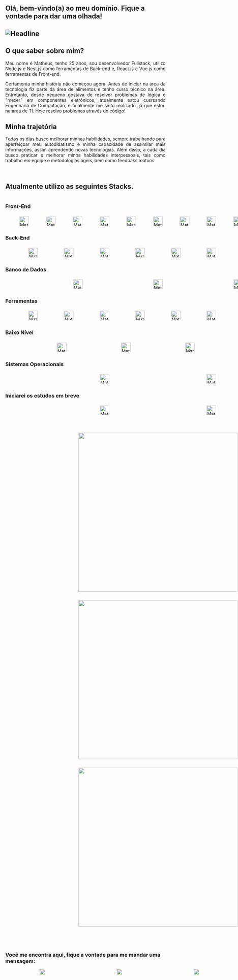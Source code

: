 <h2 align-text="center">Olá, bem-vindo(a) ao meu domínio. Fique a vontade para dar uma olhada!<h2>

<div align-text=center>
  <img src="https://readme-typing-svg.herokuapp.com/?color=%2300ff48&size=32&center=true&vCenter=true&width=800&height=75&lines=Computer+Engineering+Student;FullStack+Developer" alt="Headline"/>
</div>

<h2>O que saber sobre mim?</h2>
<p style="display: flex; text-align:justify">
Meu nome é Matheus, tenho 25 anos, sou desenvolvedor Fullstack, utilizo Node.js e Nest.js como ferramentas de Back-end e, React.js e Vue.js como ferramentas de Front-end.</p>
<p style="display: flex; text-align:justify">Certamenta minha história não começou agora. Antes de iniciar na área da tecnologia fiz parte da área de alimentos e tenho curso técnico na área. Entretanto, desde pequeno gostava de resolver problemas de lógica e "mexer" em componentes eletrônicos, atualmente estou cusrsando Engenharia de Computação, e finalmente me sinto realizado, já que estou na área de TI. Hoje resolvo problemas através do código!</p>

<h2>Minha trajetória</h2>
<p style="display: flex; text-align:justify">Todos os dias busco melhorar minhas habilidades, sempre trabalhando para aperfeiçoar meu autodidatismo e minha capacídade de assimilar mais informações, assim aprendendo novas tecnologias. Além disso, a cada dia busco praticar e melhorar minha habilidades interpessoais, tais como trabalho em equipe e metodologias ágeis, bem como feedbaks mútuos</p>
<br/>


<h2>Atualmente utilizo as seguintes Stacks.</h2>



 <div style="display: flex; flex-direction: column;aling-items: center; gap: 5px; justify-content: space-evenly; width: 100vw">
  <h3>Front-End</h3>
  <div style="display:flex; flex-wrap: wrap; align-items: center; gap: 10px; justify-content: space-evenly; width: 100%" >
    <img  alt="Matheus-Rodrigues-HTML" height="30" src="https://img.shields.io/badge/HTML5-E34F26?style=for-the-badge&logo=html5&logoColor=white">
    <img  height="30" alt="Matheus-Rodrigues-CSS"  src="https://img.shields.io/badge/CSS3-1572B6?style=for-the-badge&logo=css3&logoColor=white">
    <img  alt="Matheus-Rodrigues-JS" height="30" src="https://img.shields.io/badge/JavaScript-323330?style=for-the-badge&logo=javascript&logoColor=F7DF1E">
    <img  alt="Matheus-Rodrigues-TS" height="30" src="https://img.shields.io/badge/TypeScript-007ACC?style=for-the-badge&logo=typescript&logoColor=white">
    <img  alt="Matheus-Rodrigues-React" height="30" src="https://img.shields.io/badge/React-20232A?style=for-the-badge&logo=react&logoColor=61DAFB">
    <img  alt="Matheus-Rodrigues-Axios" height="30" src="https://img.shields.io/badge/axios-671ddf?&style=for-the-badge&logo=axios&logoColor=whit">
    <img  alt="Matheus-Rodrigues-Styled-Components" height="30" src="https://img.shields.io/badge/styled--components-DB7093?style=for-the-badge&logo=styled-components&logoColor=white">
    <img  alt="Matheus-Rodrigues-Webpack" height="30" src="https://img.shields.io/badge/Webpack-8DD6F9?style=for-the-badge&logo=Webpack&logoColor=white">
    <img alt="Matheus-Rodrigues-Vue.js" height="30" src="https://img.shields.io/badge/Vue%20js-35495E?style=for-the-badge&logo=vuedotjs&logoColor=4FC08D"/>
    <img alt="Matheus-Rodrigues-Bootstrap" height="30" src="https://img.shields.io/badge/Bootstrap-563D7C?style=for-the-badge&logo=bootstrap&logoColor=white"/>
    <img  alt="Matheus-Rodrigues-Figma" height="30" src="https://img.shields.io/badge/Figma-F24E1E?style=for-the-badge&logo=figma&logoColor=white"/>
  </div>

  <h3>Back-End</h3>
  <div style="display:flex; flex-wrap: wrap;  align-items: center; gap: 10px; justify-content: space-evenly; width: 100%" >
    <img  alt="Matheus-Rodrigues-Node" height="30" src="https://img.shields.io/badge/Node%20js-339933?style=for-the-badge&logo=nodedotjs&logoColor=white"/>
    <img  alt="Matheus-Rodrigues-Nest" height="30" src="https://img.shields.io/badge/nestjs-E0234E?style=for-the-badge&logo=nestjs&logoColor=white"/>
    <img  alt="Matheus-Rodrigues-Express" height="30" src="https://img.shields.io/badge/Express%20js-000000?style=for-the-badge&logo=express&logoColor=white"/>
    <img  alt="Matheus-Rodrigues-Rest" height="30" src="https://img.shields.io/badge/{REST}-0075A8.svg?logo={REST}r&logoColor=white"/>
    <img  alt="Matheus-Rodrigues-Jest" height="30" src="https://img.shields.io/badge/Jest-C21325?style=for-the-badge&logo=jest&logoColor=white"/>
    <img  alt="Matheus-Rodrigues-Jest" height="30" src="https://img.shields.io/badge/Cypress-17202C?style=for-the-badge&logo=cypress&logoColor=white"/>
    <img  alt="Matheus-Rodrigues-Prisma" height="30" src="https://img.shields.io/badge/Prisma-3982CE?style=for-the-badge&logo=Prisma&logoColor=white"/>
    <img  alt="Matheus-Rodrigues-Nodemon" height="30" src="https://img.shields.io/badge/NODEMON-%23323330.svg?style=for-the-badge&logo=nodemon&logoColor=%BBDEAD"/>

  </div>

  <h3>Banco de Dados</h3>
  <div style="display:flex; flex-wrap: wrap;  align-items: center; gap: 10px; justify-content: space-evenly; width: 100%">
  <img  alt="Matheus-Rodrigues-SQL" height="30" src="https://custom-icon-badges.demolab.com/badge/SQL-025E8C.svg?logo=database&logoColor=white"/>
  <img  alt="Matheus-Rodrigues-MongoDB" height="30" src="https://img.shields.io/badge/MongoDB-4EA94B?style=for-the-badge&logo=mongodb&logoColor=white"/>
  <img  alt="Matheus-Rodrigues-PostgreSQL" height="30" src="https://img.shields.io/badge/PostgreSQL-316192?style=for-the-badge&logo=postgresql&logoColor=white"/>
  </div>

  <h3>Ferramentas</h3>
  <div style="display:flex; flex-wrap: wrap; align-items: center; gap: 10px; justify-content: space-evenly; width: 100%">
    <img  alt="Matheus-Rodrigues-Git" height="30" src="https://img.shields.io/badge/GIT-E44C30?style=for-the-badge&logo=git&logoColor=white"/>
    <img  alt="Matheus-Rodrigues-Trello" height="30" src="https://img.shields.io/badge/Trello-0052CC?style=for-the-badge&logo=trello&logoColor=white"/>
    <img  alt="Matheus-Rodrigues-Trello" height="30" src="https://img.shields.io/badge/Discord-5865F2?style=for-the-badge&logo=discord&logoColor=white"/>
    <img  alt="Matheus-Rodrigues-Canva" height="30" src="https://img.shields.io/badge/Canva-%2300C4CC.svg?&style=for-the-badge&logo=Canva&logoColor=white"/>
    <img  alt="Matheus-Rodrigues-Notion" height="30" src="https://img.shields.io/badge/Notion-000000?style=for-the-badge&logo=notion&logoColor=white"/>
    <img  alt="Matheus-Rodrigues-VsCode" height="30" src="https://img.shields.io/badge/VSCode-0078D4?style=for-the-badge&logo=visual%20studio%20code&logoColor=white"/>
    <img  alt="Matheus-Rodrigues-Vercel" height="30" src="https://img.shields.io/badge/Vercel-000000?style=for-the-badge&logo=vercel&logoColor=white"/>
    <img  alt="Matheus-Rodrigues-Render" height="30" src="https://img.shields.io/badge/Render-%46E3B7.svg?style=for-the-badge&logo=render&logoColor=white"/>
  </div>

  <h3>Baixo Nível</h3>
  <div style="display:flex; flex-wrap: wrap; align-items: center; gap: 10px; justify-content: space-evenly; width: 100%">
  <img  alt="Matheus-Rodrigues-CMake" height="30" src="https://img.shields.io/badge/CMake-064F8C?style=for-the-badge&logo=cmake&logoColor=white"/>
  <img  alt="Matheus-Rodrigues-C" height="30" src="https://img.shields.io/badge/C-00599C?style=for-the-badge&logo=c&logoColor=white"/>
  <img  alt="Matheus-Rodrigues-C++" height="30" src="https://img.shields.io/badge/C%2B%2B-00599C?style=for-the-badge&logo=c%2B%2B&logoColor=white"/>
  <img  alt="Matheus-Rodrigues-Arduino" height="30" src="https://img.shields.io/badge/Arduino-00979D?style=for-the-badge&logo=Arduino&logoColor=white"/>
  </div>

  <h3>Sistemas Operacionais</h3>
  <div style="display:flex; flex-wrap: wrap; align-items: center; gap: 10px; justify-content: space-evenly; width: 100%">
  <img  alt="Matheus-Rodrigues-Windows10" height="30" src="https://img.shields.io/badge/Windows-0078D6?style=for-the-badge&logo=windows&logoColor=white"/>
  <img  alt="Matheus-Rodrigues-ZorinOS" height="30" src="https://img.shields.io/badge/Zorin%20OS-0CC1F3?style=for-the-badge&logo=zorin&logoColor=white"/>
  </div>

  <h3>Iniciarei os estudos em breve</h3>
  <di style="display:flex; flex-wrap: wrap; align-items: center; gap: 10px; justify-content: space-evenly; width: 100%">
  <img  alt="Matheus-Rodrigues-PHP" height="30" src="https://img.shields.io/badge/PHP-777BB4?style=for-the-badge&logo=php&logoColor=white"/>
  <img  alt="Matheus-Rodrigues-Laravel" height="30" src="https://img.shields.io/badge/Laravel-FF2D20?style=for-the-badge&logo=laravel&logoColor=white"/>
  </di>
</div>
</br>

#

<div style="display: flex; flex-direction: column; gap: 5px; align-items: center; width: 100vw;">
    <img width="500rem" src="https://github-readme-stats.vercel.app/api?username=Matheus-Rodrigues-EC&show_icons=true&theme=midnight-purple&include_all_commits=true&count_private=true"/>
    <br/>
    <img width="500rem" src="https://github-readme-streak-stats.herokuapp.com/?user=Matheus-Rodrigues-EC&layout=compact&langs_count=7&theme=midnight-purple" />
    <br/>
    <img width="500rem" src="https://github-readme-stats.vercel.app/api/top-langs/?username=Matheus-Rodrigues-EC&layout=compact&langs_count=7&theme=midnight-purple&include_all_commits=true&count_private=true"/>
    <br/>
</div>
  

<br/>

  #
  <h3>Você me encontra aqui, fique a vontade para me mandar uma mensagem:</h3>
  
<div style="display: flex; justify-content: space-around; align-items: center; gap: 10px; width: 100vw">
    <a href="https://t.me/Skeeshiro" target="_blank"><img src="https://img.shields.io/badge/Telegram-2CA5E0?style=for-the-badge&logo=telegram&logoColor=white" target="_blank"></a>
    <a href="https://www.instagram.com/matt_rodrigues.ec/" target="_blank"><img src="https://img.shields.io/badge/-Instagram-%23E4405F?style=for-the-badge&logo=instagram&logoColor=white" target="_blank"></a>
    <a href="https://linkedin.com/in/matheus-rodrigues-ec/" target="_blank"><img src="https://img.shields.io/badge/-LinkedIn-%230077B5?style=for-the-badge&logo=linkedin&logoColor=white" target="_blank"></a>
    <a href = "https://mail.google.com/mail/u/0/#inbox?compose=CllgCJTNHjpJgmHvPZlTshTVjccDmPMGpnqlrFlqtXTcxlrRPbHBTsqfKGxtZWpQHMmKNbfzkmL"><img src="https://img.shields.io/badge/-Gmail-%23333?style=for-the-badge&logo=gmail&logoColor=white" target="_blank"></a>
  </div>

  #
 

